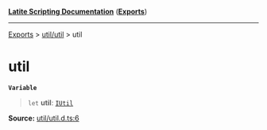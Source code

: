 [**Latite Scripting Documentation**](../../README.md) ([**Exports**](../../exports.md))

---

[Exports](../../exports.md) > [util/util](../index.md) > util

# util

**`Variable`**

> `let` **util**: [`IUtil`](../interfaces/interface.IUtil.md)

**Source:** [util/util.d.ts:6](https://github.com/LatiteScripting/latitescripting.github.io/blob/b8f7d69/definitions/util/util.d.ts#L6)
